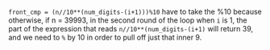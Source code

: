 `front_cmp = (n//10**(num_digits-(i+1)))%10`
have to take the %10 because otherwise, if n = 39993, in the second round of the loop when `i` is 1, the part of the expression that reads `n//10**(num_digits-(i+1)` will return 39, and we need to `%` by 10 in order to pull off just that inner 9.
